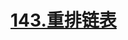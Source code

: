 # [143.重排链表](https://leetcode.cn/problems/reorder-list/)

<SourceCode src="../.leetcode/143.重排链表.ts" />
